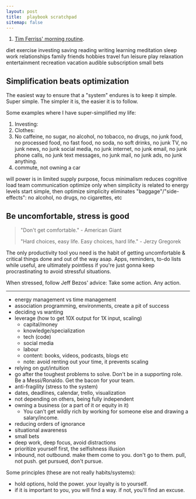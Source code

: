 ```yaml
---
layout: post
title:  playbook scratchpad
sitemap: false
---
```


1. [Tim Ferriss' morning routine](https://tim.blog/2017/03/21/tim-ferriss-morning-routine/).

diet
exercise
investing
saving
reading
writing
learning
meditation
sleep
work
relationships
family
friends
hobbies
travel
fun
leisure
play
relaxation
entertainment
recreation
vacation
audible subscription
small bets

## Simplification beats optimization

The easiest way to ensure that a "system" endures is to keep it simple. Super simple. The simpler it is, the easier it is to follow.

Some examples where I have super-simplified my life:

1. Investing:
2. Clothes:
3. No caffeine, no sugar, no alcohol, no tobacco, no drugs, no junk food, no processed food, no fast food, no soda, no soft drinks, no junk TV, no junk news, no junk social media, no junk internet, no junk email, no junk phone calls, no junk text messages, no junk mail, no junk ads, no junk anything.
4. commute, not owning a car

will power is in limited supply
purpose, focus
minimalism
reduces cognitive load
team communication
optimize only when
simplicity is related to energy levels
start simple, then optimize
simplicity eliminates "baggage"/"side-effects": no alcohol, no drugs, no cigarettes, etc

## Be uncomfortable, stress is good

>
> "Don't get comfortable." - American Giant
>
> "Hard choices, easy life. Easy choices, hard life." - Jerzy Gregorek
>

The only productivity tool you need is the habit of getting uncomfortable & critical things done and out of the way asap. Apps, reminders, to-do lists while useful, are ultimately pointless if you're just gonna keep procrastinating to avoid stressful situations.

When stressed, follow Jeff Bezos' advice: Take some action. Any action.

-----

* energy management vs time management
* association programming, environments, create a pit of success
* deciding vs wanting
* leverage (how to get 10X output for 1X input, scaling)
  * capital/money
  * knowledge/specialization
  * tech (code)
  * social media
  * labour
  * content: books, videos, podcasts, blogs etc
  * note: avoid renting out your time, it prevents scaling
* relying on gut/intuition
* go after the toughest problems to solve. Don't be in a supporting role. Be a Messi/Ronaldo. Get the bacon for your team.
* anti-fragility (stress to the system)
* dates, deadlines, calendar, trello, visualization
* not depending on others, being fully independent
* owning a business (or a part of it or equity in it)
  * You can't get wildly rich by working for someone else and drawing a salary/income.
* reducing orders of ignorance
* situational awareness
* small bets
* deep work, deep focus, avoid distractions
* prioritize yourself first, the selfishness illusion
* inbound, not outbound. make them come to you. don't go to them. pull, not push. get pursued, don't pursue.

Some principles (these are not really habits/systems):

* hold options, hold the power. your loyalty is to yourself.
* if it is important to you, you will find a way. if not, you'll find an excuse.
